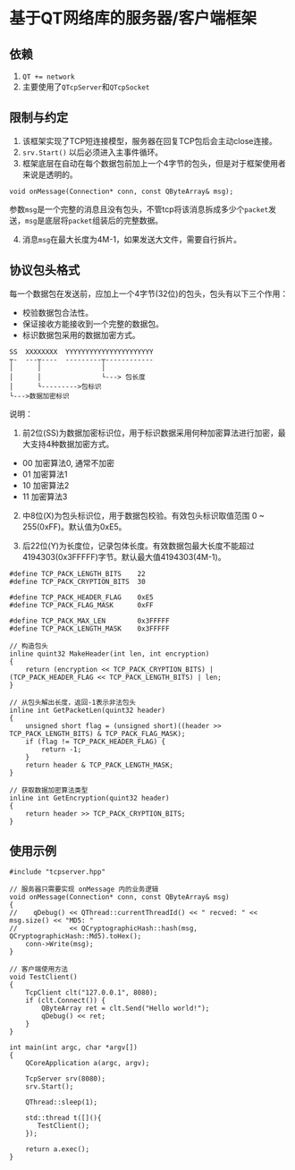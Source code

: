 # 基于QT网络库的服务器/客户端框架

## 依赖
1. `QT += network`
2. 主要使用了`QTcpServer`和`QTcpSocket`

## 限制与约定
1. 该框架实现了TCP短连接模型，服务器在回复TCP包后会主动close连接。
2. `srv.Start()` 以后必须进入主事件循环。
3. 框架底层在自动在每个数据包前加上一个4字节的包头，但是对于框架使用者来说是透明的。 

  ``` 
  void onMessage(Connection* conn, const QByteArray& msg);
  ```
 
  参数`msg`是一个完整的消息且没有包头，不管tcp将该消息拆成多少个`packet`发送，`msg`是底层将`packet`组装后的完整数据。

4. 消息`msg`在最大长度为4M-1，如果发送大文件，需要自行拆片。

## 协议包头格式
每一个数据包在发送前，应加上一个4字节(32位)的包头，包头有以下三个作用：
 * 校验数据包合法性。
 * 保证接收方能接收到一个完整的数据包。
 * 标识数据包采用的数据加密方式。

```
SS  XXXXXXXX  YYYYYYYYYYYYYYYYYYYYYY
┬-  ---┬----  ---------┬------------
│      │               │
│      │               └---> 包长度
│      └--------->包标识
└--->数据加密标识

```

说明：

1. 前2位(SS)为数据加密标识位，用于标识数据采用何种加密算法进行加密，最大支持4种数据加密方式。
 * 00 加密算法0, 通常不加密
 * 01 加密算法1
 * 10 加密算法2
 * 11 加密算法3

2. 中8位(X)为包头标识位，用于数据包校验。有效包头标识取值范围 0 ~ 255(0xFF)。默认值为0xE5。

3. 后22位(Y)为长度位，记录包体长度。有效数据包最大长度不能超过 4194303(0x3FFFFF)字节。默认最大值4194303(4M-1)。

```
#define TCP_PACK_LENGTH_BITS    22
#define TCP_PACK_CRYPTION_BITS  30

#define TCP_PACK_HEADER_FLAG    0xE5
#define TCP_PACK_FLAG_MASK      0xFF

#define TCP_PACK_MAX_LEN        0x3FFFFF
#define TCP_PACK_LENGTH_MASK    0x3FFFFF

// 构造包头
inline quint32 MakeHeader(int len, int encryption)
{
    return (encryption << TCP_PACK_CRYPTION_BITS) | (TCP_PACK_HEADER_FLAG << TCP_PACK_LENGTH_BITS) | len;
}

// 从包头解出长度，返回-1表示非法包头
inline int GetPacketLen(quint32 header)
{
    unsigned short flag = (unsigned short)((header >> TCP_PACK_LENGTH_BITS) & TCP_PACK_FLAG_MASK);
    if (flag != TCP_PACK_HEADER_FLAG) {
        return -1;
    }
    return header & TCP_PACK_LENGTH_MASK;
}

// 获取数据加密算法类型
inline int GetEncryption(quint32 header)
{
    return header >> TCP_PACK_CRYPTION_BITS;
}
```

## 使用示例

```
#include "tcpserver.hpp"

// 服务器只需要实现 onMessage 内的业务逻辑
void onMessage(Connection* conn, const QByteArray& msg)
{
//    qDebug() << QThread::currentThreadId() << " recved: " << msg.size() << "MD5: "
//             << QCryptographicHash::hash(msg, QCryptographicHash::Md5).toHex();
    conn->Write(msg);
}

// 客户端使用方法
void TestClient()
{
    TcpClient clt("127.0.0.1", 8080);
    if (clt.Connect()) {
        QByteArray ret = clt.Send("Hello world!");
        qDebug() << ret;
    }
}

int main(int argc, char *argv[])
{
    QCoreApplication a(argc, argv);

    TcpServer srv(8080);
    srv.Start();

    QThread::sleep(1);

    std::thread t([](){
       TestClient();
    });

    return a.exec();
}

```
